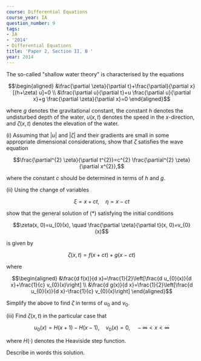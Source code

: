 ```yaml
---
course: Differential Equations
course_year: IA
question_number: 9
tags:
- IA
- '2014'
- Differential Equations
title: 'Paper 2, Section II, B '
year: 2014
---
```




The so-called "shallow water theory" is characterised by the equations

$$\begin{aligned}
&\frac{\partial \zeta}{\partial t}+\frac{\partial}{\partial x}[(h+\zeta) u]=0 \\
&\frac{\partial u}{\partial t}+u \frac{\partial u}{\partial x}+g \frac{\partial \zeta}{\partial x}=0
\end{aligned}$$

where $g$ denotes the gravitational constant, the constant $h$ denotes the undisturbed depth of the water, $u(x, t)$ denotes the speed in the $x$-direction, and $\zeta(x, t)$ denotes the elevation of the water.

(i) Assuming that $|u|$ and $|\zeta|$ and their gradients are small in some appropriate dimensional considerations, show that $\zeta$ satisfies the wave equation

$$\frac{\partial^{2} \zeta}{\partial t^{2}}=c^{2} \frac{\partial^{2} \zeta}{\partial x^{2}},$$

where the constant $c$ should be determined in terms of $h$ and $g$.

(ii) Using the change of variables

$$\xi=x+c t, \quad \eta=x-c t$$

show that the general solution of $(*)$ satisfying the initial conditions

$$\zeta(x, 0)=u_{0}(x), \quad \frac{\partial \zeta}{\partial t}(x, 0)=v_{0}(x)$$

is given by

$$\zeta(x, t)=f(x+c t)+g(x-c t)$$

where

$$\begin{aligned}
&\frac{d f(x)}{d x}=\frac{1}{2}\left[\frac{d u_{0}(x)}{d x}+\frac{1}{c} v_{0}(x)\right] \\
&\frac{d g(x)}{d x}=\frac{1}{2}\left[\frac{d u_{0}(x)}{d x}-\frac{1}{c} v_{0}(x)\right]
\end{aligned}$$

Simplify the above to find $\zeta$ in terms of $u_{0}$ and $v_{0}$.

(iii) Find $\zeta(x, t)$ in the particular case that

$$u_{0}(x)=H(x+1)-H(x-1), \quad v_{0}(x)=0, \quad-\infty<x<\infty$$

where $H(\cdot)$ denotes the Heaviside step function.

Describe in words this solution.
